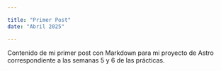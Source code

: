 ```yaml
---

title: "Primer Post"
date: "Abril 2025"

---
```




Contenido de mi primer post con Markdown para mi proyecto de Astro correspondiente a las semanas 5 y 6 de las prácticas.